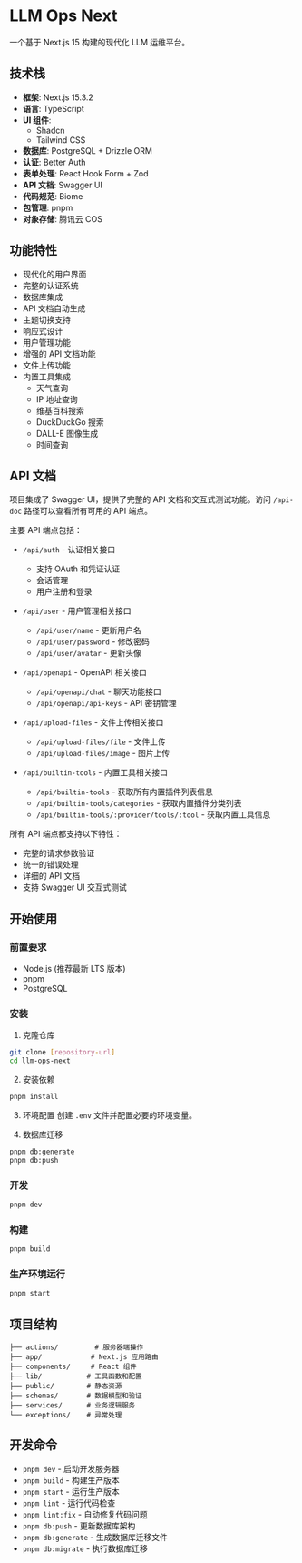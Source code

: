 # LLM Ops Next

一个基于 Next.js 15 构建的现代化 LLM 运维平台。

## 技术栈

- **框架**: Next.js 15.3.2
- **语言**: TypeScript
- **UI 组件**: 
  - Shadcn
  - Tailwind CSS
- **数据库**: PostgreSQL + Drizzle ORM
- **认证**: Better Auth
- **表单处理**: React Hook Form + Zod
- **API 文档**: Swagger UI
- **代码规范**: Biome
- **包管理**: pnpm
- **对象存储**: 腾讯云 COS

## 功能特性

- 现代化的用户界面
- 完整的认证系统
- 数据库集成
- API 文档自动生成
- 主题切换支持
- 响应式设计
- 用户管理功能
- 增强的 API 文档功能
- 文件上传功能
- 内置工具集成
  - 天气查询
  - IP 地址查询
  - 维基百科搜索
  - DuckDuckGo 搜索
  - DALL-E 图像生成
  - 时间查询

## API 文档

项目集成了 Swagger UI，提供了完整的 API 文档和交互式测试功能。访问 `/api-doc` 路径可以查看所有可用的 API 端点。

主要 API 端点包括：

- `/api/auth` - 认证相关接口
  - 支持 OAuth 和凭证认证
  - 会话管理
  - 用户注册和登录

- `/api/user` - 用户管理相关接口
  - `/api/user/name` - 更新用户名
  - `/api/user/password` - 修改密码
  - `/api/user/avatar` - 更新头像

- `/api/openapi` - OpenAPI 相关接口
  - `/api/openapi/chat` - 聊天功能接口
  - `/api/openapi/api-keys` - API 密钥管理

- `/api/upload-files` - 文件上传相关接口
  - `/api/upload-files/file` - 文件上传
  - `/api/upload-files/image` - 图片上传

- `/api/builtin-tools` - 内置工具相关接口
  - `/api/builtin-tools` - 获取所有内置插件列表信息
  - `/api/builtin-tools/categories` - 获取内置插件分类列表
  - `/api/builtin-tools/:provider/tools/:tool` - 获取内置工具信息

所有 API 端点都支持以下特性：
- 完整的请求参数验证
- 统一的错误处理
- 详细的 API 文档
- 支持 Swagger UI 交互式测试

## 开始使用

### 前置要求

- Node.js (推荐最新 LTS 版本)
- pnpm
- PostgreSQL

### 安装

1. 克隆仓库
```bash
git clone [repository-url]
cd llm-ops-next
```

2. 安装依赖
```bash
pnpm install
```

3. 环境配置
创建 `.env` 文件并配置必要的环境变量。

4. 数据库迁移
```bash
pnpm db:generate
pnpm db:push
```

### 开发

```bash
pnpm dev
```

### 构建

```bash
pnpm build
```

### 生产环境运行

```bash
pnpm start
```

## 项目结构

```
├── actions/         # 服务器端操作
├── app/            # Next.js 应用路由
├── components/     # React 组件
├── lib/           # 工具函数和配置
├── public/        # 静态资源
├── schemas/       # 数据模型和验证
├── services/      # 业务逻辑服务
└── exceptions/    # 异常处理
```

## 开发命令

- `pnpm dev` - 启动开发服务器
- `pnpm build` - 构建生产版本
- `pnpm start` - 运行生产版本
- `pnpm lint` - 运行代码检查
- `pnpm lint:fix` - 自动修复代码问题
- `pnpm db:push` - 更新数据库架构
- `pnpm db:generate` - 生成数据库迁移文件
- `pnpm db:migrate` - 执行数据库迁移

